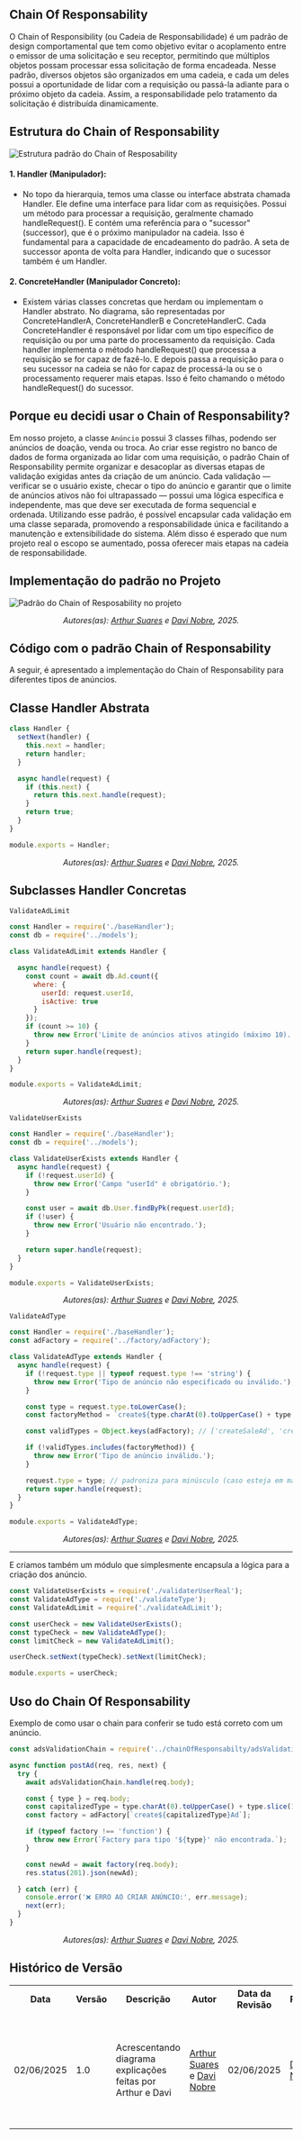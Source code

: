 ## Chain Of Responsability
O Chain of Responsibility (ou Cadeia de Responsabilidade) é um padrão de design comportamental que tem como objetivo evitar o acoplamento entre o emissor de uma solicitação e seu receptor, permitindo que múltiplos objetos possam processar essa solicitação de forma encadeada. Nesse padrão, diversos objetos são organizados em uma cadeia, e cada um deles possui a oportunidade de lidar com a requisição ou passá-la adiante para o próximo objeto da cadeia. Assim, a responsabilidade pelo tratamento da solicitação é distribuída dinamicamente.

## Estrutura do Chain of Responsability

![Estrutura padrão do Chain of Resposability](../../../../assets/chain-estrutura-padrao.png)

#### 1. Handler (Manipulador):

- No topo da hierarquia, temos uma classe ou interface abstrata chamada Handler. Ele define uma interface para lidar com as requisições. Possui um método para processar a requisição, geralmente chamado handleRequest(). E contém uma referência para o "sucessor" (successor), que é o próximo manipulador na cadeia. Isso é fundamental para a capacidade de encadeamento do padrão. A seta de successor aponta de volta para Handler, indicando que o sucessor também é um Handler.

#### 2. ConcreteHandler (Manipulador Concreto):

- Existem várias classes concretas que herdam ou implementam o Handler abstrato. No diagrama, são representadas por ConcreteHandlerA, ConcreteHandlerB e ConcreteHandlerC. Cada ConcreteHandler é responsável por lidar com um tipo específico de requisição ou por uma parte do processamento da requisição. Cada handler implementa o método handleRequest() que processa a requisição se for capaz de fazê-lo. E depois passa a requisição para o seu sucessor na cadeia se não for capaz de processá-la ou se o processamento requerer mais etapas. Isso é feito chamando o método handleRequest() do sucessor.

## Porque eu decidi usar o Chain of Responsability?

Em nosso projeto, a classe `Anúncio` possui 3 classes filhas, podendo ser anúncios de doação, venda ou troca. Ao criar esse registro no banco de dados de forma organizada ao lidar com uma requisição, o padrão Chain of Responsability permite organizar e desacoplar as diversas etapas de validação exigidas antes da criação de um anúncio. Cada validação — verificar se o usuário existe, checar o tipo do anúncio e garantir que o limite de anúncios ativos não foi ultrapassado — possui uma lógica específica e independente, mas que deve ser executada de forma sequencial e ordenada. Utilizando esse padrão, é possível encapsular cada validação em uma classe separada, promovendo a responsabilidade única e facilitando a manutenção e extensibilidade do sistema. Além disso é esperado que num projeto real o escopo se aumentado, possa oferecer mais etapas na cadeia de responsabilidade. 

## Implementação do padrão no Projeto

![Padrão do Chain of Resposability no projeto](../../assets/diagrama-chain.jpg)

<p align="center"><em>Autores(as): <a href="https://github.com/arthur-suares">Arthur Suares</a> e <a href="https://github.com/Jagaima">Davi Nobre</a>, 2025.</em></p>

## Código com o padrão Chain of Responsability
A seguir, é apresentado a implementação do Chain of Responsability para diferentes tipos de anúncios.

## Classe Handler Abstrata
```javascript
class Handler {
  setNext(handler) {
    this.next = handler;
    return handler;
  }

  async handle(request) {
    if (this.next) {
      return this.next.handle(request);
    }
    return true;
  }
}

module.exports = Handler;
```
<p align="center"><em>Autores(as): <a href="https://github.com/arthur-suares">Arthur Suares</a> e <a href="https://github.com/Jagaima">Davi Nobre</a>, 2025.</em></p>

## Subclasses Handler Concretas

`ValidateAdLimit`

```javascript
const Handler = require('./baseHandler');
const db = require('../models');

class ValidateAdLimit extends Handler {

  async handle(request) {
    const count = await db.Ad.count({
      where: {
        userId: request.userId,
        isActive: true
      }
    });
    if (count >= 10) {
      throw new Error('Limite de anúncios ativos atingido (máximo 10).');
    }
    return super.handle(request);
  }
}

module.exports = ValidateAdLimit;
```
<p align="center"><em>Autores(as): <a href="https://github.com/arthur-suares">Arthur Suares</a> e <a href="https://github.com/Jagaima">Davi Nobre</a>, 2025.</em></p>

`ValidateUserExists`

```javascript
const Handler = require('./baseHandler');
const db = require('../models');

class ValidateUserExists extends Handler {
  async handle(request) {
    if (!request.userId) {
      throw new Error('Campo "userId" é obrigatório.');
    }

    const user = await db.User.findByPk(request.userId);
    if (!user) {
      throw new Error('Usuário não encontrado.');
    }

    return super.handle(request);
  }
}

module.exports = ValidateUserExists;
```
<p align="center"><em>Autores(as): <a href="https://github.com/arthur-suares">Arthur Suares</a> e <a href="https://github.com/Jagaima">Davi Nobre</a>, 2025.</em></p>

`ValidateAdType`

```javascript
const Handler = require('./baseHandler');
const adFactory = require('../factory/adFactory');

class ValidateAdType extends Handler {
  async handle(request) {
    if (!request.type || typeof request.type !== 'string') {
      throw new Error('Tipo de anúncio não especificado ou inválido.');
    }

    const type = request.type.toLowerCase();
    const factoryMethod = `create${type.charAt(0).toUpperCase() + type.slice(1)}Ad`;

    const validTypes = Object.keys(adFactory); // ['createSaleAd', 'createDonationAd', 'createExchangeAd']

    if (!validTypes.includes(factoryMethod)) {
      throw new Error('Tipo de anúncio inválido.');
    }

    request.type = type; // padroniza para minúsculo (caso esteja em maiúsculas)
    return super.handle(request);
  }
}

module.exports = ValidateAdType;
```

<p align="center"><em>Autores(as): <a href="https://github.com/arthur-suares">Arthur Suares</a> e <a href="https://github.com/Jagaima">Davi Nobre</a>, 2025.</em></p>

---
E criamos também um módulo que simplesmente encapsula a lógica para a criação dos anúncio.

```javascript
const ValidateUserExists = require('./validaterUserReal');
const ValidateAdType = require('./validateType');
const ValidateAdLimit = require('./validateAdLimit');

const userCheck = new ValidateUserExists();
const typeCheck = new ValidateAdType();
const limitCheck = new ValidateAdLimit();

userCheck.setNext(typeCheck).setNext(limitCheck);

module.exports = userCheck;
```

## Uso do Chain Of Responsability

Exemplo de como usar o chain para conferir se tudo está correto com um anúncio.

```javascript
const adsValidationChain = require('../chainOfResponsabilty/adsValidationChain');

async function postAd(req, res, next) {
  try {
    await adsValidationChain.handle(req.body);

    const { type } = req.body;
    const capitalizedType = type.charAt(0).toUpperCase() + type.slice(1).toLowerCase();
    const factory = adFactory[`create${capitalizedType}Ad`];

    if (typeof factory !== 'function') {
      throw new Error(`Factory para tipo '${type}' não encontrada.`);
    }

    const newAd = await factory(req.body);
    res.status(201).json(newAd);

  } catch (err) {
    console.error('❌ ERRO AO CRIAR ANÚNCIO:', err.message);
    next(err);
  }
}
```

<p align="center"><em>Autores(as): <a href="https://github.com/arthur-suares">Arthur Suares</a> e <a href="https://github.com/Jagaima">Davi Nobre</a>, 2025.</em></p>

## Histórico de Versão

<div align="center">
    <table>
        <tr>
            <th>Data</th>
            <th>Versão</th>
            <th>Descrição</th>
            <th>Autor</th>
            <th>Data da Revisão</th>
            <th>Revisor</th>
            <th>Descrição de Revisão</th>
        </tr>
        <tr>
            <td>02/06/2025</td>
            <td>1.0</td>
            <td>Acrescentando diagrama explicações feitas por Arthur e Davi</td>
            <td><a href="https://github.com/arthur-suares">Arthur Suares</a> e <a href="https://github.com/Jagaima">Davi Nobre</a></td>
            <td>02/06/2025</td>
            <td><a href="https://github.com/Jagaima">Davi Nobre</a></td>
            <td>Foi revisado o diagrama de classes da dupla que faço parte, seu posicionamento no documento e se era possível acessa-lo</td>
        </tr>
    </table>
</div>